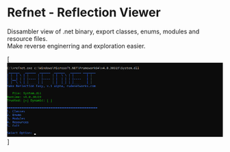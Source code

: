 # Refnet - Reflection Viewer
Dissambler view of .net binary, export classes, enums, modules and resource files.
<br>
Make reverse enginerring and exploration easier.

[![PEReader](https://github.com/proxytype/refnet/blob/main/27.png)]
